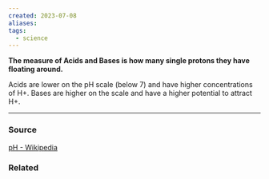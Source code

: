 ```yaml
---
created: 2023-07-08
aliases: 
tags:
  - science
---
```

**The measure of Acids and Bases is how many single protons they have floating around.**

Acids are lower on the pH scale (below 7) and have higher concentrations of H+. Bases are higher on the scale and have a higher potential to attract H+.

****
### Source

[pH - Wikipedia](https://en.m.wikipedia.org/wiki/PH)

### Related